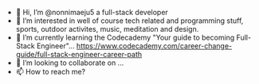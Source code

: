 - 👋 Hi, I’m @nonnimaeju5 a full-stack developer 
- 👀 I’m interested in well of course tech related and programming stuff, sports, outdoor activites, music, meditation and design. 
- 🌱 I’m currently learning the Codecademy "Your guide to becoming Full-Stack Engineer"... https://www.codecademy.com/career-change-guide/full-stack-engineer-career-path  
- 💞️ I’m looking to collaborate on ...
- 📫 How to reach me? 

<!---
nonnimaeju5/nonnimaeju5 is a ✨ special ✨ repository because its `README.md` (this file) appears on your GitHub profile.
You can click the Preview link to take a look at your changes.
--->
